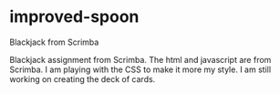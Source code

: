 # improved-spoon
Blackjack from Scrimba

Blackjack assignment from Scrimba. The html and javascript are from Scrimba. I am playing with the CSS to make it more my style. I am still working on creating the deck of cards.
